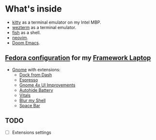 # What's inside

- [kitty](https://sw.kovidgoyal.net/kitty/) as a terminal emulator on my Intel MBP.
- [wezterm](https://wezfurlong.org/wezterm/) as a terminal emulator.
- [fish](https://fishshell.com/) as a shell.
- [neovim](https://neovim.io/).
- [Doom Emacs](https://github.com/doomemacs/doomemacs).

## [Fedora configuration](doc/fedora.org) for my [Framework Laptop](https://frame.work)

- [Gnome](https://www.gnome.org/) with extensions:
  - [Dock from Dash](https://extensions.gnome.org/extension/4703/dock-from-dash/)
  - [Espresso](https://extensions.gnome.org/extension/4135/espresso/)
  - [Gnome 4x UI Improvements](https://extensions.gnome.org/extension/4158/gnome-40-ui-improvements/)
  - [Autohide Battery](https://extensions.gnome.org/extension/595/autohide-battery/)
  - [Vitals](https://extensions.gnome.org/extension/1460/vitals/)
  - [Blur my Shell](https://extensions.gnome.org/extension/3193/blur-my-shell/)
  - [Space Bar](https://extensions.gnome.org/extension/5090/space-bar/)

## TODO

- [ ] Extensions settings
